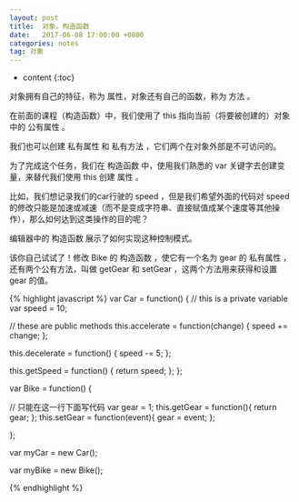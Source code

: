 ```yaml
---
layout: post
title:  对象，构造函数
date:   2017-06-08 17:00:00 +0800
categories: notes
tag: 对象
---
```


* content
{:toc}


对象拥有自己的特征，称为 属性，对象还有自己的函数，称为 方法 。

在前面的课程（构造函数）中，我们使用了 this 指向当前（将要被创建的）对象中的 公有属性 。

我们也可以创建 私有属性 和 私有方法 ，它们两个在对象外部是不可访问的。

为了完成这个任务，我们在 构造函数 中，使用我们熟悉的 var 关键字去创建变量，来替代我们使用 this 创建 属性 。

比如，我们想记录我们的car行驶的 speed ，但是我们希望外面的代码对 speed 的修改只能是加速或减速（而不是变成字符串、直接赋值成某个速度等其他操作），那么如何达到这类操作的目的呢？

编辑器中的 构造函数 展示了如何实现这种控制模式。

该你自己试试了！修改 Bike 的 构造函数 ，使它有一个名为 gear 的 私有属性 ，还有两个公有方法，叫做 getGear 和 setGear ，这两个方法用来获得和设置 gear 的值。

{% highlight javascript %}
var Car = function() {
  // this is a private variable
  var speed = 10;

  // these are public methods
  this.accelerate = function(change) {
    speed += change;
  };

  this.decelerate = function() {
    speed -= 5;
  };

  this.getSpeed = function() {
    return speed;
  };
};

var Bike = function() {

  // 只能在这一行下面写代码
  var gear = 1;
  this.getGear = function(){
    return gear;
  };
  this.setGear = function(event){
    gear = event;
  };

};

var myCar = new Car();

var myBike = new Bike();

{% endhighlight %}